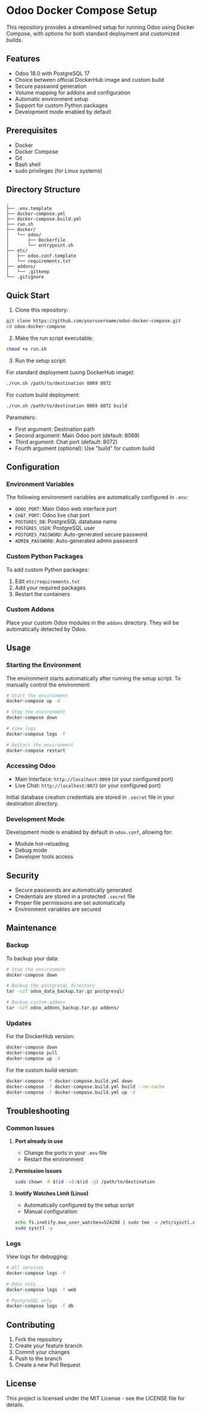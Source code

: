 # Odoo Docker Compose Setup

This repository provides a streamlined setup for running Odoo using Docker Compose, with options for both standard deployment and customized builds.

## Features

- Odoo 18.0 with PostgreSQL 17
- Choice between official DockerHub image and custom build
- Secure password generation
- Volume mapping for addons and configuration
- Automatic environment setup
- Support for custom Python packages
- Development mode enabled by default

## Prerequisites

- Docker
- Docker Compose
- Git
- Bash shell
- sudo privileges (for Linux systems)

## Directory Structure

```
.
├── .env.template
├── docker-compose.yml
├── docker-compose.build.yml
├── run.sh
├── docker/
│   └── odoo/
│       ├── Dockerfile
│       └── entrypoint.sh
├── etc/
│   ├── odoo.conf.template
│   └── requirements.txt
├── addons/
│   └── .gitkeep
└── .gitignore
```

## Quick Start

1. Clone this repository:
```bash
git clone https://github.com/yourusername/odoo-docker-compose.git
cd odoo-docker-compose
```

2. Make the run script executable:
```bash
chmod +x run.sh
```

3. Run the setup script:

For standard deployment (using DockerHub image):
```bash
./run.sh /path/to/destination 8069 8072
```

For custom build deployment:
```bash
./run.sh /path/to/destination 8069 8072 build
```

Parameters:
- First argument: Destination path
- Second argument: Main Odoo port (default: 8069)
- Third argument: Chat port (default: 8072)
- Fourth argument (optional): Use "build" for custom build

## Configuration

### Environment Variables

The following environment variables are automatically configured in `.env`:

- `ODOO_PORT`: Main Odoo web interface port
- `CHAT_PORT`: Odoo live chat port
- `POSTGRES_DB`: PostgreSQL database name
- `POSTGRES_USER`: PostgreSQL user
- `POSTGRES_PASSWORD`: Auto-generated secure password
- `ADMIN_PASSWORD`: Auto-generated admin password

### Custom Python Packages

To add custom Python packages:

1. Edit `etc/requirements.txt`
2. Add your required packages
3. Restart the containers

### Custom Addons

Place your custom Odoo modules in the `addons` directory. They will be automatically detected by Odoo.

## Usage

### Starting the Environment

The environment starts automatically after running the setup script. To manually control the environment:

```bash
# Start the environment
docker-compose up -d

# Stop the environment
docker-compose down

# View logs
docker-compose logs -f

# Restart the environment
docker-compose restart
```

### Accessing Odoo

- Main Interface: `http://localhost:8069` (or your configured port)
- Live Chat: `http://localhost:8072` (or your configured port)

Initial database creation credentials are stored in `.secret` file in your destination directory.

### Development Mode

Development mode is enabled by default in `odoo.conf`, allowing for:
- Module hot-reloading
- Debug mode
- Developer tools access

## Security

- Secure passwords are automatically generated
- Credentials are stored in a protected `.secret` file
- Proper file permissions are set automatically
- Environment variables are secured

## Maintenance

### Backup

To backup your data:

```bash
# Stop the environment
docker-compose down

# Backup the postgresql directory
tar -czf odoo_data_backup.tar.gz postgresql/

# Backup custom addons
tar -czf odoo_addons_backup.tar.gz addons/
```

### Updates

For the DockerHub version:
```bash
docker-compose down
docker-compose pull
docker-compose up -d
```

For the custom build version:
```bash
docker-compose -f docker-compose.build.yml down
docker-compose -f docker-compose.build.yml build --no-cache
docker-compose -f docker-compose.build.yml up -d
```

## Troubleshooting

### Common Issues

1. **Port already in use**
   - Change the ports in your `.env` file
   - Restart the environment

2. **Permission Issues**
   ```bash
   sudo chown -R $(id -u):$(id -g) /path/to/destination
   ```

3. **Inotify Watches Limit (Linux)**
   - Automatically configured by the setup script
   - Manual configuration:
   ```bash
   echo fs.inotify.max_user_watches=524288 | sudo tee -a /etc/sysctl.conf
   sudo sysctl -p
   ```

### Logs

View logs for debugging:
```bash
# All services
docker-compose logs -f

# Odoo only
docker-compose logs -f web

# PostgreSQL only
docker-compose logs -f db
```

## Contributing

1. Fork the repository
2. Create your feature branch
3. Commit your changes
4. Push to the branch
5. Create a new Pull Request

## License

This project is licensed under the MIT License - see the LICENSE file for details.